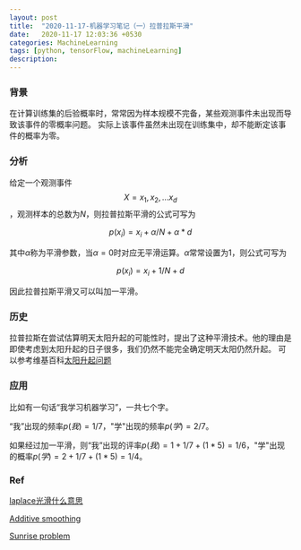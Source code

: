 ```yaml
---
layout: post
title:  "2020-11-17-机器学习笔记（一）拉普拉斯平滑"
date:   2020-11-17 12:03:36 +0530
categories: MachineLearning
tags: [python, tensorFlow, machineLearning]
description:
---
```


### 背景

在计算训练集的后验概率时，常常因为样本规模不完备，某些观测事件未出现而导致该事件的零概率问题。
实际上该事件虽然未出现在训练集中，却不能断定该事件的概率为零。

### 分析

给定一个观测事件$$X={x_1, x_2, ... x_d}$$，观测样本的总数为$N$，则拉普拉斯平滑的公式可写为

$$
p(x_i) = x_i + \alpha / N + \alpha * d
$$

其中$\alpha$称为平滑参数，当$\alpha=0$时对应无平滑运算。$\alpha$常常设置为1，则公式可写为

$$
p(x_i) = x_i + 1 / N + d
$$

因此拉普拉斯平滑又可以叫加一平滑。

### 历史

拉普拉斯在尝试估算明天太阳升起的可能性时，提出了这种平滑技术。他的理由是即使考虑到太阳升起的日子很多，我们仍然不能完全确定明天太阳仍然升起。
可以参考维基百科[太阳升起问题](https://en.wikipedia.org/wiki/Sunrise_problem)

### 应用

比如有一句话“我学习机器学习”，一共七个字。

“我”出现的频率$p(我)=1/7$，"学"出现的频率$p(学)=2/7$。

如果经过加一平滑，则“我”出现的评率$p(我)=1+1/7+(1*5)=1/6$，"学"出现的概率$p(学)=2+1/7+(1*5)=1/4$。

### Ref

[laplace光滑什么意思](http://sofasofa.io/forum_main_post.php?postid=1001239)

[Additive smoothing](https://en.wikipedia.org/wiki/Additive_smoothing)

[Sunrise problem](https://en.wikipedia.org/wiki/Sunrise_problem)
